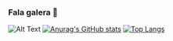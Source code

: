 ### Fala galera 👋

![Alt Text](https://media.tenor.com/images/70a073f84d8a685e22e7cf7f1ae00dd5/tenor.gif)
[![Anurag's GitHub stats](https://github-readme-stats.vercel.app/api?username=Vulquimar-Silva)](https://github.com/anuraghazra/github-readme-stats)
[![Top Langs](https://github-readme-stats.vercel.app/api/top-langs/?username=Vulquimar-Silva&layout=compact)](https://github.com/anuraghazra/github-readme-stats)


